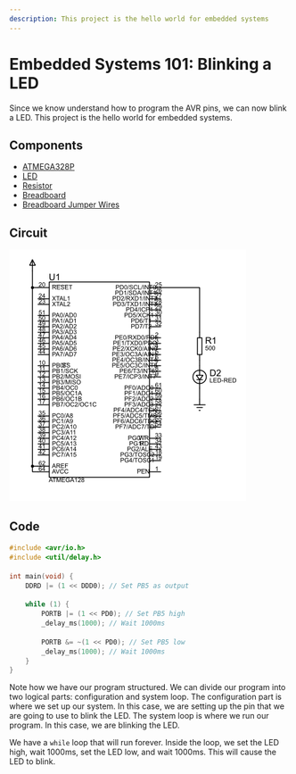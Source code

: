 ```yaml
---
description: This project is the hello world for embedded systems
---
```


# Embedded Systems 101: Blinking a LED

Since we know understand how to program the AVR pins, we can now blink a LED. This project is the hello world for embedded systems.

## Components

- [ATMEGA328P](https://www.sparkfun.com/products/11021)
- [LED](https://www.sparkfun.com/products/106)
- [Resistor](https://www.sparkfun.com/products/12006)
- [Breadboard](https://www.sparkfun.com/products/12002)
- [Breadboard Jumper Wires](https://www.sparkfun.com/products/12001)

## Circuit

![LED connected to AVR circuit diagram](../../assets/Blinking_LED.png)

## Code

```c
#include <avr/io.h>
#include <util/delay.h>

int main(void) {
    DDRD |= (1 << DDD0); // Set PB5 as output

    while (1) {
        PORTB |= (1 << PD0); // Set PB5 high
        _delay_ms(1000); // Wait 1000ms

        PORTB &= ~(1 << PD0); // Set PB5 low
        _delay_ms(1000); // Wait 1000ms
    }
}
```

Note how we have our program structured. We can divide our program into two logical parts: configuration and system loop. The configuration part is where we set up our system. In this case, we are setting up the pin that we are going to use to blink the LED. The system loop is where we run our program. In this case, we are blinking the LED.

We have a `while` loop that will run forever. Inside the loop, we set the LED high, wait 1000ms, set the LED low, and wait 1000ms. This will cause the LED to blink.
